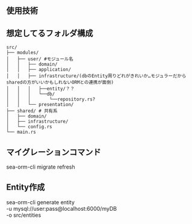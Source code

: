 ## 使用技術


## 想定してるフォルダ構成
```
src/
├── modules/
│   ├── user/ #モジュール名         
│   │   ├── domain/   
│   │   ├── application/ 
│   │   ├── infrastructure/(dbのEntity周りどれがきれいか…モジュラーだからsharedの方がいいかもしれないORMとの連携が面倒)
│   │   │   ├──entity/？？
│   │   │   └──db/
│   │   │       └──repository.rs?
│   │   └── presentation/   
├── shared/ # 共有系
│   ├── domain/       
│   ├── infrastructure/
│   └── config.rs
└── main.rs   
```

## マイグレーションコマンド
sea-orm-cli migrate refresh

## Entity作成
sea-orm-cli generate entity \
    -u mysql://user:pass@localhost:6000/myDB \
    -o src/entities